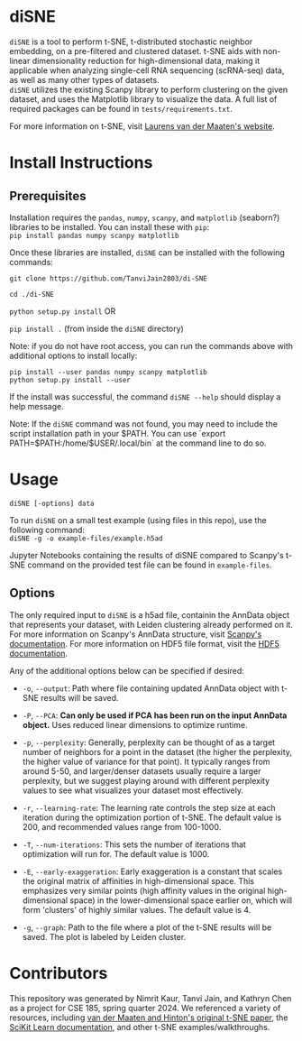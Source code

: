 # diSNE
`diSNE` is a tool to perform t-SNE, t-distributed stochastic neighbor embedding, on a pre-filtered and clustered dataset. t-SNE aids with non-linear dimensionality reduction for high-dimensional data, making it applicable when analyzing single-cell RNA sequencing (scRNA-seq) data, as well as many other types of datasets.   
`diSNE` utilizes the existing Scanpy library to perform clustering on the given dataset, and uses the Matplotlib library to visualize the data. A full list of required packages can be found in `tests/requirements.txt`.   

For more information on t-SNE, visit [Laurens van der Maaten's website](https://lvdmaaten.github.io/tsne/).

# Install Instructions
## Prerequisites
Installation requires the `pandas`, `numpy`, `scanpy`, and `matplotlib` (seaborn?) libraries to be installed. You can install these with `pip`:  
`pip install pandas numpy scanpy matplotlib`  

Once these libraries are installed, `diSNE` can be installed with the following commands:

`git clone https://github.com/TanviJain2803/di-SNE`

`cd ./di-SNE`

`python setup.py install`  OR

`pip install .` (from inside the `diSNE` directory)  

Note: if you do not have root access, you can run the commands above with additional options to install locally:
```
pip install --user pandas numpy scanpy matplotlib
python setup.py install --user
```

If the install was successful, the command `diSNE --help` should display a help message.  

Note: If the `diSNE` command was not found, you may need to include the script installation path in your $PATH. You can use `export PATH=$PATH:/home/$USER/.local/bin` at the command line to do so.

# Usage  
`diSNE [-options] data` 

To run `diSNE` on a small test example (using files in this repo), use the following command:  
`diSNE -g -o example-files/example.h5ad`  

Jupyter Notebooks containing the results of diSNE compared to Scanpy's t-SNE command on the provided test file can be found in `example-files`.

## Options  
The only required input to `diSNE` is a h5ad file, containin the AnnData object that represents your dataset, with Leiden clustering already performed on it. For more information on Scanpy's AnnData structure, visit [Scanpy's documentation](https://anndata.readthedocs.io/en/latest/tutorials/notebooks/getting-started.html). For more information on HDF5 file format, visit the [HDF5 documentation](https://portal.hdfgroup.org/documentation/). 

Any of the additional options below can be specified if desired:   
- `-o`, `--output`: Path where file containing updated AnnData object with t-SNE results will be saved.  

- `-P`, `--PCA`: **Can only be used if PCA has been run on the input AnnData object.** Uses reduced linear dimensions to optimize runtime.

- `-p`, `--perplexity`: Generally, perplexity can be thought of as a target number of neighbors for a point in the dataset (the higher the perplexity, the higher value of variance for that point). It typically ranges from around 5-50, and larger/denser datasets usually require a larger perplexity, but we suggest playing around with different perplexity values to see what visualizes your dataset most effectively.

- `-r`, `--learning-rate`: The learning rate controls the step size at each iteration during the optimization portion of t-SNE. The default value is 200, and recommended values range from 100-1000.
  
- `-T`, `--num-iterations`: This sets the number of iterations that optimization will run for. The default value is 1000.

- `-E`, `--early-exaggeration`: Early exaggeration is a constant that scales the original matrix of affinities in high-dimensional space. This emphasizes very similar points (high affinity values in the original high-dimensional space) in the lower-dimensional space earlier on, which will form 'clusters' of highly similar values. The default value is 4.

- `-g`, `--graph`: Path to the file where a plot of the t-SNE results will be saved. The plot is labeled by Leiden cluster.  

# Contributors
This repository was generated by Nimrit Kaur, Tanvi Jain, and Kathryn Chen as a project for CSE 185, spring quarter 2024. We referenced a variety of resources, including [van der Maaten and Hinton's original t-SNE paper](https://jmlr.org/papers/v9/vandermaaten08a.html), the [SciKit Learn documentation](https://scikit-learn.org/stable/modules/manifold.html#t-sne), and other t-SNE examples/walkthroughs.
